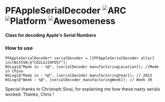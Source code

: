 # PFAppleSerialDecoder ![ARC](https://img.shields.io/badge/ARC-Ready-lightgrey.svg) ![Platform](https://img.shields.io/badge/Platform-iOS/OSX-blue.svg) ![Awesomeness](https://img.shields.io/badge/Awesomeness-100%25-ff69b4.svg)
#### Class for decoding Apple's Serial Numbers

### How to use
```
PFAppleSerialDecoder* serialDecoder = [[PFAppleSerialDecoder alloc] initWithSN:@"C02LGJ39FD57"];
NSLog(@"Made in : %@", [serialDecoder manufacturingLocation]); //Made in China
NSLog(@"Made in : %@", [serialDecoder manufacturingYear]); // 2013
NSLog(@"Week : %@", [serialDecoder manufacturingWeek]); // Week 39
```

Special thanks to Christoph Sinai, for explaining me how these nasty serials worked. Thanks, Chris !

